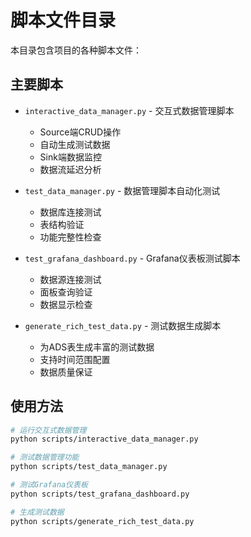 # 脚本文件目录

本目录包含项目的各种脚本文件：

## 主要脚本

- `interactive_data_manager.py` - 交互式数据管理脚本
  - Source端CRUD操作
  - 自动生成测试数据
  - Sink端数据监控
  - 数据流延迟分析

- `test_data_manager.py` - 数据管理脚本自动化测试
  - 数据库连接测试
  - 表结构验证
  - 功能完整性检查

- `test_grafana_dashboard.py` - Grafana仪表板测试脚本
  - 数据源连接测试
  - 面板查询验证
  - 数据显示检查

- `generate_rich_test_data.py` - 测试数据生成脚本
  - 为ADS表生成丰富的测试数据
  - 支持时间范围配置
  - 数据质量保证

## 使用方法

```bash
# 运行交互式数据管理
python scripts/interactive_data_manager.py

# 测试数据管理功能
python scripts/test_data_manager.py

# 测试Grafana仪表板
python scripts/test_grafana_dashboard.py

# 生成测试数据
python scripts/generate_rich_test_data.py
```